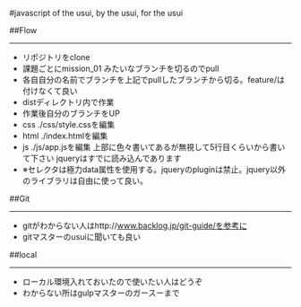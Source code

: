 #javascript of the usui, by the usui, for the usui

##Flow
***

- リポジトリをclone
- 課題ごとにmission_01 みたいなブランチを切るのでpull
- 各自自分の名前でブランチを上記でpullしたブランチから切る。feature/は付けなくて良い
- distディレクトリ内で作業
- 作業後自分のブランチをUP
- css ./css/style.cssを編集
- html ./index.htmlを編集
- js ./js/app.jsを編集 上部に色々書いてあるが無視して5行目くらいから書いて下さい jqueryはすでに読み込んであります
- ※セレクタは極力data属性を使用する。jqueryのpluginは禁止。jquery以外のライブラリは自由に使って良い。

##Git
***

- gitがわからない人はhttp://www.backlog.jp/git-guide/を参考に
- gitマスターのusuiに聞いても良い


##local
***

- ローカル環境入れておいたので使いたい人はどうぞ
- わからない所はgulpマスターのガースーまで


